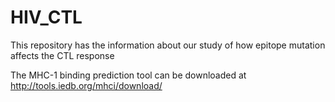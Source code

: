 # HIV_CTL
This repository has the information about our study of how epitope mutation affects the CTL response

The MHC-1 binding prediction tool can be downloaded at http://tools.iedb.org/mhci/download/
